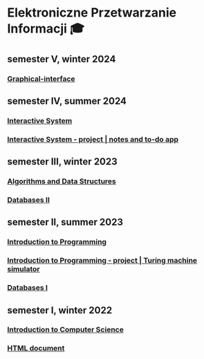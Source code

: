 # Elektroniczne Przetwarzanie Informacji 🎓

## semester V, winter 2024

### [Graphical-interface]()

## semester IV, summer 2024

### [Interactive System](https://github.com/michaldudek15/Elektroniczne-Przetwarzanie-Informacji/tree/main/Interactive-System)
### [Interactive System - project | notes and to-do app](https://github.com/michaldudek15/notes-and-to-do-app)

## semester III, winter 2023

### [Algorithms and Data Structures](https://github.com/michaldudek15/Elektroniczne-Przetwarzanie-Informacji/tree/main/Algorithms-and-Data-Structures)
### [Databases II](https://github.com/michaldudek15/Elektroniczne-Przetwarzanie-Informacji/tree/main/Databases-II)

## semester II, summer 2023

### [Introduction to Programming](https://github.com/michaldudek15/Elektroniczne-Przetwarzanie-Informacji/tree/main/Introduction-to-Programming)
### [Introduction to Programming - project | Turing machine simulator](https://github.com/michaldudek15/symulator-maszyny-Turinga)
### [Databases I](https://github.com/michaldudek15/Elektroniczne-Przetwarzanie-Informacji/tree/main/Databases-I)


## semester I, winter 2022

### [Introduction to Computer Science](https://github.com/michaldudek15/Elektroniczne-Przetwarzanie-Informacji/tree/main/Introduction-to-Computer-Science)
### [HTML document](https://github.com/michaldudek15/Elektroniczne-Przetwarzanie-Informacji/tree/main/HTML-document)
